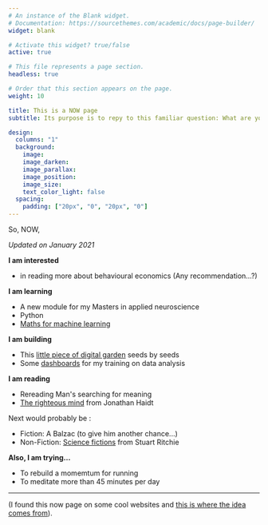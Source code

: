 ```yaml
---
# An instance of the Blank widget.
# Documentation: https://sourcethemes.com/academic/docs/page-builder/
widget: blank

# Activate this widget? true/false
active: true

# This file represents a page section.
headless: true

# Order that this section appears on the page.
weight: 10

title: This is a NOW page
subtitle: Its purpose is to repy to this familiar question: What are you doing now?

design:
  columns: "1"
  background:
    image: 
    image_darken: 
    image_parallax: 
    image_position: 
    image_size: 
    text_color_light: false
  spacing:
    padding: ["20px", "0", "20px", "0"]
---
```


So, NOW, 

_Updated on January 2021_

**I am interested**

- in reading more about behavioural economics (Any recommendation...?)

**I am learning**

- A new module for my Masters in applied neuroscience
- Python
- [Maths for machine learning](https://www.coursera.org/learn/linear-algebra-machine-learning)

**I am building**

- This [little piece of digital garden](/explore) seeds by seeds
- Some [dashboards](https://tuyenshares.github.io/) for my training on data analysis

**I am reading**

- Rereading Man's searching for meaning 
- [The righteous mind](https://www.goodreads.com/book/show/11324722-the-righteous-mind) from Jonathan Haidt

Next would probably be : 

- Fiction: A Balzac (to give him another chance...)
- Non-Fiction: [Science fictions](https://www.goodreads.com/book/show/52199285-science-fictions) from Stuart Ritchie


**Also, I am trying...**

- To rebuild a momemtum for running
- To meditate more than 45 minutes per day


---


(I found this now page on some cool websites and [this is where the idea comes from](https://nownownow.com/about)).

